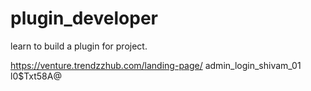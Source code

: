 # plugin_developer
learn to build a plugin for project.

https://venture.trendzzhub.com/landing-page/
admin_login_shivam_01
l0$Txt58A@
